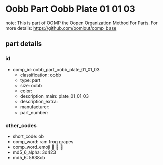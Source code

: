 # Oobb Part Oobb Plate 01 01 03  

note: This is part of OOMP the Oopen Organization Method For Parts. For more details: https://github.com/oomlout/oomp_base

##  part details





### id
* oomp_id: oobb_part_oobb_plate_01_01_03
  * classification: oobb
  * type: part
  * size: oobb
  * color: 
  * description_main: plate_01_01_03
  * description_extra: 
  * manufacturer: 
  * part_number: 

### other_codes
* short_code: ob
* oomp_word: ram frog grapes
* oomp_word_emoji :ram: :frog: :grapes:
* md5_6_alpha: 3d423
* md5_6: 5638cb
